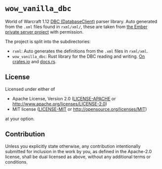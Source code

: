 # `wow_vanilla_dbc`

World of Warcraft 1.12 [DBC (DatabaseClient)](https://wowdev.wiki/DBC) parser library.
Auto generated from the `.xml` files found in `rxml/xml/`, these are taken from [the Ember private server project](https://github.com/EmberEmu/Ember/tree/development/dbcs) with permission.

The project is split into the subdirectories:

* `rxml`: Auto generates the definitions from the `.xml` files in `rxml/xml`.
* `wow_vanilla_dbc`: Rust library for the DBC reading and writing. [On crates.io](https://crates.io/crates/wow_vanilla_dbc) and [docs.rs](https://docs.rs/wow_vanilla_dbc/0.1.0/wow_vanilla_dbc/).

## License

Licensed under either of

 * Apache License, Version 2.0
   ([LICENSE-APACHE](LICENSE-APACHE) or http://www.apache.org/licenses/LICENSE-2.0)
 * MIT license
   ([LICENSE-MIT](LICENSE-MIT) or http://opensource.org/licenses/MIT)

at your option.

## Contribution

Unless you explicitly state otherwise, any contribution intentionally submitted
for inclusion in the work by you, as defined in the Apache-2.0 license, shall be
dual licensed as above, without any additional terms or conditions.
